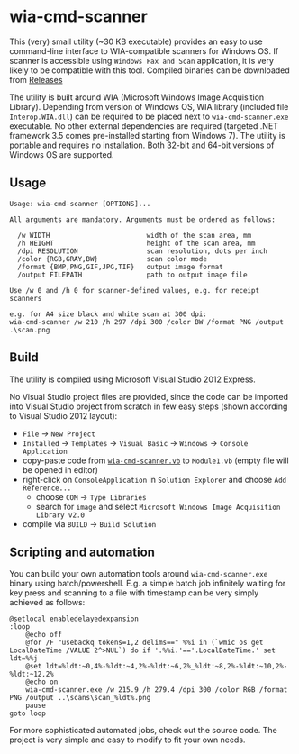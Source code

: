 # wia-cmd-scanner

This (very) small utility (~30 KB executable) provides an easy to use command-line interface to WIA-compatible scanners for Windows OS. If scanner is accessible using `Windows Fax and Scan` application, it is very likely to be compatible with this tool. Compiled binaries can be downloaded from [Releases](https://github.com/nagimov/wia-cmd-scanner/releases)

The utility is built around WIA (Microsoft Windows Image Acquisition Library). Depending from version of Windows OS, WIA library (included file `Interop.WIA.dll`) can be required to be placed next to `wia-cmd-scanner.exe` executable. No other external dependencies are required (targeted .NET framework 3.5 comes pre-installed starting from Windows 7). The utility is portable and requires no installation. Both 32-bit and 64-bit versions of Windows OS are supported.

## Usage

```
Usage: wia-cmd-scanner [OPTIONS]...

All arguments are mandatory. Arguments must be ordered as follows:

  /w WIDTH                        width of the scan area, mm
  /h HEIGHT                       height of the scan area, mm
  /dpi RESOLUTION                 scan resolution, dots per inch
  /color {RGB,GRAY,BW}            scan color mode
  /format {BMP,PNG,GIF,JPG,TIF}   output image format
  /output FILEPATH                path to output image file

Use /w 0 and /h 0 for scanner-defined values, e.g. for receipt scanners

e.g. for A4 size black and white scan at 300 dpi:
wia-cmd-scanner /w 210 /h 297 /dpi 300 /color BW /format PNG /output .\scan.png
```

## Build

The utility is compiled using Microsoft Visual Studio 2012 Express.

No Visual Studio project files are provided, since the code can be imported into Visual Studio project from scratch in few easy steps (shown according to Visual Studio 2012 layout):

* `File` -> `New Project`
* `Installed` -> `Templates` -> `Visual Basic` -> `Windows` -> `Console Application`
* copy-paste code from [`wia-cmd-scanner.vb`](https://github.com/nagimov/wia-cmd-scanner/raw/master/wia-cmd-scanner.vb) to `Module1.vb` (empty file will be opened in editor)
* right-click on `ConsoleApplication` in `Solution Explorer` and choose `Add Reference...`
    + choose `COM` -> `Type Libraries`
    + search for `image` and select `Microsoft Windows Image Acquisition Library v2.0`
* compile via `BUILD` -> `Build Solution`

## Scripting and automation

You can build your own automation tools around `wia-cmd-scanner.exe` binary using batch/powershell. E.g. a simple batch job infinitely waiting for key press and scanning to a file with timestamp can be very simply achieved as follows:

```
@setlocal enabledelayedexpansion
:loop
    @echo off
    @for /F "usebackq tokens=1,2 delims==" %%i in (`wmic os get LocalDateTime /VALUE 2^>NUL`) do if '.%%i.'=='.LocalDateTime.' set ldt=%%j
    @set ldt=%ldt:~0,4%-%ldt:~4,2%-%ldt:~6,2%_%ldt:~8,2%-%ldt:~10,2%-%ldt:~12,2%
    @echo on
    wia-cmd-scanner.exe /w 215.9 /h 279.4 /dpi 300 /color RGB /format PNG /output ..\scans\scan_%ldt%.png
    pause
goto loop
```

For more sophisticated automated jobs, check out the source code. The project is very simple and easy to modify to fit your own needs.